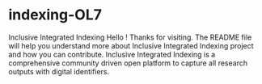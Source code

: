 # indexing-OL7
Inclusive Integrated Indexing 
Hello !
Thanks for visiting. The README file will help you understand more about Inclusive Integrated Indexing project and how you can contribute. 
Inclusive Integrated Indexing is a comprehensive community driven open platform to capture all research outputs with digital identifiers.
